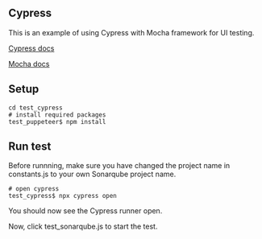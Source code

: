 ## Cypress

This is an example of using Cypress with Mocha framework for UI testing.

[Cypress docs](https://docs.cypress.io/guides/overview/why-cypress.html#In-a-nutshell)

[Mocha docs](https://mochajs.org/)

## Setup

```shell
cd test_cypress
# install required packages
test_puppeteer$ npm install
```

## Run test

Before runnning, make sure you have changed the project name in constants.js to your own Sonarqube 
project name.

```shell
# open cypress
test_cypress$ npx cypress open
```

You should now see the Cypress runner open. 

Now, click test_sonarqube.js to start the test.
